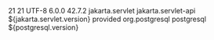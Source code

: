 

  <properties>
    <maven.compiler.source>21</maven.compiler.source>
    <maven.compiler.target>21</maven.compiler.target>
    <project.build.sourceEncoding>UTF-8</project.build.sourceEncoding>
    <jakarta.servlet.version>6.0.0</jakarta.servlet.version>
    <postgresql.version>42.7.2</postgresql.version>
  </properties>

  <dependencies>
    <dependency>
      <groupId>jakarta.servlet</groupId>
      <artifactId>jakarta.servlet-api</artifactId>
      <version>${jakarta.servlet.version}</version>
      <scope>provided</scope>
    </dependency>
    <dependency>
      <groupId>org.postgresql</groupId>
      <artifactId>postgresql</artifactId>
      <version>${postgresql.version}</version>
    </dependency>
  </dependencies>

